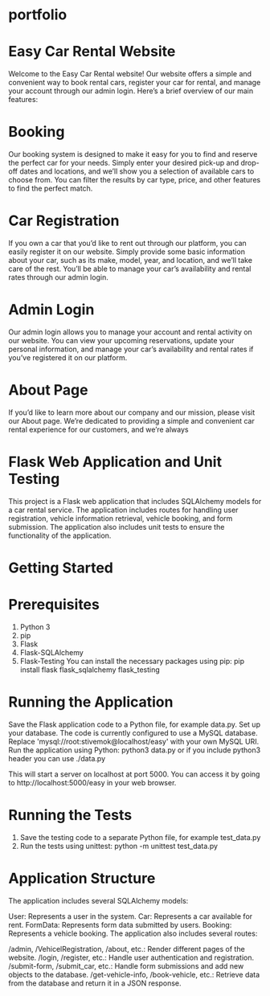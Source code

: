 # portfolio

# Easy Car Rental Website

Welcome to the Easy Car Rental website! Our website offers a simple and convenient way to book rental cars, register your car for rental, and manage your account through our admin login. Here’s a brief overview of our main features:

# Booking
Our booking system is designed to make it easy for you to find and reserve the perfect car for your needs. Simply enter your desired pick-up and drop-off dates and locations, and we’ll show you a selection of available cars to choose from. You can filter the results by car type, price, and other features to find the perfect match.


# Car Registration
If you own a car that you’d like to rent out through our platform, you can easily register it on our website. Simply provide some basic information about your car, such as its make, model, year, and location, and we’ll take care of the rest. You’ll be able to manage your car’s availability and rental rates through our admin login.

# Admin Login
Our admin login allows you to manage your account and rental activity on our website. You can view your upcoming reservations, update your personal information, and manage your car’s availability and rental rates if you’ve registered it on our platform.

# About Page
If you’d like to learn more about our company and our mission, please visit our About page. We’re dedicated to providing a simple and convenient car rental experience for our customers, and we’re always 

# Flask Web Application and Unit Testing
This project is a Flask web application that includes SQLAlchemy models for a car rental service. The application includes routes for handling user registration, vehicle information retrieval, vehicle booking, and form submission. The application also includes unit tests to ensure the functionality of the application.

# Getting Started
# Prerequisites
1. Python 3
2. pip
3. Flask
4. Flask-SQLAlchemy
5. Flask-Testing
You can install the necessary packages using pip:
pip install flask flask_sqlalchemy flask_testing


# Running the Application
Save the Flask application code to a Python file, for example data.py.
Set up your database. The code is currently configured to use a MySQL database. Replace 'mysql://root:stivemok@localhost/easy' with your own MySQL URI.
Run the application using Python:
python3 data.py or if you include python3 header you can use ./data.py

This will start a server on localhost at port 5000. You can access it by going to http://localhost:5000/easy in your web browser.

# Running the Tests

1. Save the testing code to a separate Python file, for example test_data.py
2. Run the tests using unittest:
python -m unittest test_data.py

# Application Structure
The application includes several SQLAlchemy models:

User: Represents a user in the system.
Car: Represents a car available for rent.
FormData: Represents form data submitted by users.
Booking: Represents a vehicle booking.
The application also includes several routes:

/admin, /VehicelRegistration, /about, etc.: Render different pages of the website.
/login, /register, etc.: Handle user authentication and registration.
/submit-form, /submit_car, etc.: Handle form submissions and add new objects to the database.
/get-vehicle-info, /book-vehicle, etc.: Retrieve data from the database and return it in a JSON response.


